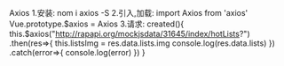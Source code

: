 Axios
    1.安装:
      nom i axios -S
    2.引入,加载:
      import Axios from 'axios'
      Vue.prototype.$axios = Axios
    3.请求:
      created(){
        this.$axios("http://rapapi.org/mockjsdata/31645/index/hotLists?")
            .then(res=>{
              this.listsImg = res.data.lists.img
              console.log(res.data.lists)
            })
            .catch(error=>{
              console.log(error)
            })
    }

  